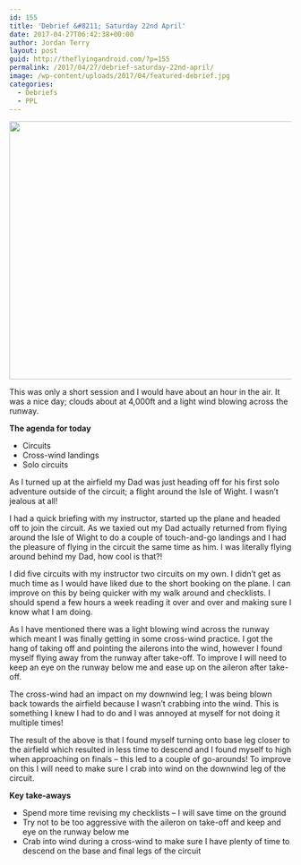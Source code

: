 ```yaml
---
id: 155
title: 'Debrief &#8211; Saturday 22nd April'
date: 2017-04-27T06:42:38+00:00
author: Jordan Terry
layout: post
guid: http://theflyingandroid.com/?p=155
permalink: /2017/04/27/debrief-saturday-22nd-april/
image: /wp-content/uploads/2017/04/featured-debrief.jpg
categories:
  - Debriefs
  - PPL
---
```

<img loading="lazy" class="alignnone size-large wp-image-156" src="http://theflyingandroid.com/wp-content/uploads/2017/04/featured-debrief-1024x461.jpg" alt="" width="1024" height="461" srcset="http://theflyingandroid.com/wp-content/uploads/2017/04/featured-debrief-1024x461.jpg 1024w, http://theflyingandroid.com/wp-content/uploads/2017/04/featured-debrief-300x135.jpg 300w, http://theflyingandroid.com/wp-content/uploads/2017/04/featured-debrief-768x346.jpg 768w, http://theflyingandroid.com/wp-content/uploads/2017/04/featured-debrief.jpg 2000w" sizes="(max-width: 1024px) 100vw, 1024px" />

This was only a short session and I would have about an hour in the air. It was a nice day; clouds about at 4,000ft and a light wind blowing across the runway.

**The agenda for today**

  * Circuits
  * Cross-wind landings
  * Solo circuits

As I turned up at the airfield my Dad was just heading off for his first solo adventure outside of the circuit; a flight around the Isle of Wight. I wasn’t jealous at all!

I had a quick briefing with my instructor, started up the plane and headed off to join the circuit. As we taxied out my Dad actually returned from flying around the Isle of Wight to do a couple of touch-and-go landings and I had the pleasure of flying in the circuit the same time as him. I was literally flying around behind my Dad, how cool is that?!

I did five circuits with my instructor two circuits on my own. I didn’t get as much time as I would have liked due to the short booking on the plane. I can improve on this by being quicker with my walk around and checklists. I should spend a few hours a week reading it over and over and making sure I know what I am doing.

As I have mentioned there was a light blowing wind across the runway which meant I was finally getting in some cross-wind practice. I got the hang of taking off and pointing the ailerons into the wind, however I found myself flying away from the runway after take-off. To improve I will need to keep an eye on the runway below me and ease up on the aileron after take-off.

The cross-wind had an impact on my downwind leg; I was being blown back towards the airfield because I wasn’t crabbing into the wind. This is something I knew I had to do and I was annoyed at myself for not doing it multiple times!

The result of the above is that I found myself turning onto base leg closer to the airfield which resulted in less time to descend and I found myself to high when approaching on finals &#8211; this led to a couple of go-arounds! To improve on this I will need to make sure I crab into wind on the downwind leg of the circuit.

**Key take-aways**

  * Spend more time revising my checklists &#8211; I will save time on the ground
  * Try not to be too aggressive with the aileron on take-off and keep and eye on the runway below me
  * Crab into wind during a cross-wind to make sure I have plenty of time to descend on the base and final legs of the circuit